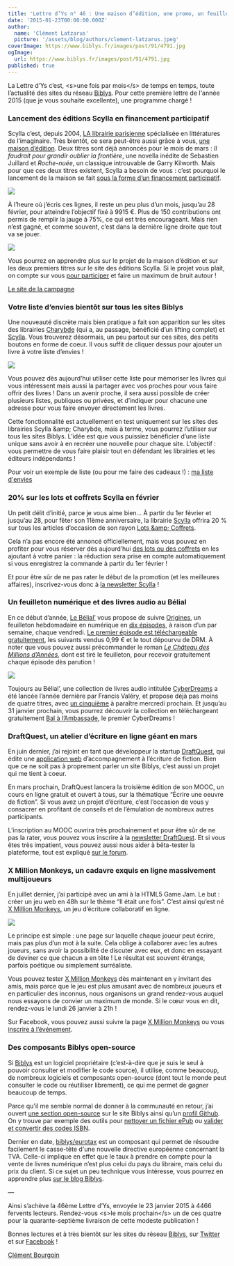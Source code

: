 ```yaml
---
title: 'Lettre d’Ys n° 46 : Une maison d’édition, une promo, un feuilleton, un atelier d’écriture et quelques millions de singes'
date: '2015-01-23T00:00:00.000Z'
author:
  name: 'Clément Latzarus'
  picture: '/assets/blog/authors/clement-latzarus.jpeg'
coverImage: https://www.biblys.fr/images/post/91/4791.jpg
ogImage:
  url: https://www.biblys.fr/images/post/91/4791.jpg
published: true
---
```


La Lettre d’Ys c’est, &lt;s&gt;une fois par mois&lt;/s&gt; de temps en temps, toute l’actualité des sites du réseau [Biblys](http://www.biblys.fr). Pour cette première lettre de l&#039;année 2015 (que je vous souhaite excellente), une programme chargé !

### Lancement des éditions Scylla en financement participatif

Scylla c’est, depuis 2004, [LA librairie parisienne](http://www.scylla.fr/) spécialisée en littératures de l’imaginaire. Très bientôt, ce sera peut-être aussi grâce à vous, [une maison d’édition](http://editions.scylla.fr/). Deux titres sont déjà annoncés pour le mois de mars : *Il faudrait pour grandir oublier la frontière*, une novella inédite de Sebastien Juillard et *Roche-nuée*, un classique introuvable de Garry Kilworth. Mais pour que ces deux titres existent, Scylla a besoin de vous : c’est pourquoi le lancement de la maison se fait [sous la forme d’un financement participatif](http://editions.scylla.fr/financement/lancement-editions-scylla).

[![](http://editions.scylla.fr/scylla_ed/media/bonus/rivelaygue_roche-nuee.jpg)](http://editions.scylla.fr/scylla_ed/media/bonus/rivelaygue_roche-nuee.jpg)

À l’heure où j’écris ces lignes, il reste un peu plus d’un mois, jusqu’au 28 février, pour atteindre l’objectif fixé à 9915 €. Plus de 150 contributions ont permis de remplir la jauge à 75%, ce qui est très encourageant. Mais rien n’est gagné, et comme souvent, c’est dans la dernière ligne droite que tout va se jouer.

[![](http://editions.scylla.fr/scylla_ed/media/bonus/rivelaygue_il-faudrait.jpg)](http://editions.scylla.fr/scylla_ed/media/bonus/rivelaygue_il-faudrait.jpg)

Vous pourrez en apprendre plus sur le projet de la maison d’édition et sur les deux premiers titres sur le site des éditions Scylla. Si le projet vous plait, on compte sur vous [pour participer](http://editions.scylla.fr/financement/lancement-editions-scylla) et faire un maximum de bruit autour !

[Le site de la campagne](http://editions.scylla.fr/financement/lancement-editions-scylla)

### Votre liste d’envies bientôt sur tous les sites Biblys

Une nouveauté discrète mais bien pratique a fait son apparition sur les sites des librairies [Charybde](http://www.charybde.fr/) (qui a, au passage, bénéficié d’un lifting complet) et [Scylla](http://www.scylla.fr). Vous trouverez désormais, un peu partout sur ces sites, des petits boutons en forme de coeur. Il vous suffit de cliquer dessus pour ajouter un livre à votre liste d’envies !

![](http://www.biblys.fr/biblys/media/newsletters/n46-wishlist.png)

Vous pouvez dès aujourd’hui utiliser cette liste pour mémoriser les livres qui vous intéressent mais aussi la partager avec vos proches pour vous faire offrir des livres ! Dans un avenir proche, il sera aussi possible de créer plusieurs listes, publiques ou privées, et d’indiquer pour chacune une adresse pour vous faire envoyer directement les livres.

Cette fonctionnalité est actuellement en test uniquement sur les sites des librairies Scylla &amp;amp; Charybde, mais à terme, vous pourrez l’utiliser sur tous les sites Biblys. L’idée est que vous puissiez bénéficier d’une liste unique sans avoir à en recréer une nouvelle pour chaque site. L’objectif : vous permettre de vous faire plaisir tout en défendant les librairies et les éditeurs indépendants !

Pour voir un exemple de liste (ou pour me faire des cadeaux !) : [ma liste d&#039;envies](http://www.scylla.fr/wishlist/clement)

### 20% sur les lots et coffrets Scylla en février

Un petit délit d’initié, parce je vous aime bien… À partir du 1er février et jusqu’au 28, pour fêter son 11ème anniversaire, la librairie [Scylla](http://www.scylla.fr) offrira 20 % sur tous les articles d’occasion de son rayon [Lots &amp;amp; Coffrets](http://www.scylla.fr/pages/lots-et-coffrets).

Cela n’a pas encore été annoncé officiellement, mais vous pouvez en profiter pour vous réserver dès aujourd’hui [des lots ou des coffrets](http://www.scylla.fr/pages/lots-et-coffrets) en les ajoutant à votre panier : la réduction sera prise en compte automatiquement si vous enregistrez la commande à partir du 1er février !

Et pour être sûr de ne pas rater le début de la promotion (et les meilleures affaires), inscrivez-vous donc à [la newsletter Scylla](http://www.scylla.fr/pages/newsletter) !

### Un feuilleton numérique et des livres audio au Bélial

En ce début d’année, [Le Bélial’](http://www.belial.fr) vous propose de suivre [Origines](http://www.belial.fr/serie/origines-saison-1), un feuilleton hebdomadaire en numérique en [dix épisodes](http://www.belial.fr/serie/origines-saison-1), à raison d’un par semaine, chaque vendredi. [Le premier épisode est téléchargeable gratuitement](http://www.belial.fr/stephane-przybylski/origines-s01e01-premier-contact), les suivants vendus 0,99 € et le tout dépourvu de DRM. À noter que vous pouvez aussi précommander le roman [*Le Château des Millions d’Années*](http://www.belial.fr/stephane-przybylski/le-chateau-des-millions-d-annees), dont est tiré le feuilleton, pour recevoir gratuitement chaque épisode dès parution !

![](http://www.belial.fr/belial/media/layout/origines-s1.jpg)

Toujours au Bélial’, une collection de livres audio intitulée [CyberDreams](http://www.belial.fr/collection/le-belial-cyberdreams) a été lancée l’année dernière par Francis Valéry, et propose déjà pas moins de quatre titres, avec [un cinquième](http://www.belial.fr/francis-valery/l-horreur-des-collines) à paraître mercredi prochain. Et jusqu’au 31 janvier prochain, vous pourrez découvrir la collection en téléchargeant gratuitement [Bal à l’Ambassade](http://www.belial.fr/francis-valery/bal-a-l-ambassade), le premier CyberDreams !

### DraftQuest, un atelier d’écriture en ligne géant en mars

En juin dernier, j’ai rejoint en tant que développeur la startup [DraftQuest](http://www.draftquest.com), qui édite une [application web](http://app.draftquest.com) d’accompagnement à l’écriture de fiction. Bien que ce ne soit pas à proprement parler un site Biblys, c’est aussi un projet qui me tient à coeur.

En mars prochain, DraftQuest lancera la troisième édition de son MOOC, un cours en ligne gratuit et ouvert à tous, sur la thématique “Écrire une oeuvre de fiction”. Si vous avez un projet d’écriture, c’est l’occasion de vous y consacrer en profitant de conseils et de l’émulation de nombreux autres participants.

L’inscription au MOOC ouvrira très prochainement et pour être sûr de ne pas la rater, vous pouvez vous inscrire à la [newsletter DraftQuest](http://auxforgesdevulcain.us6.list-manage2.com/subscribe?u=3007d2e23f91e29b6f82698c7&amp;id=2355b6123b). Et si vous êtes très impatient, vous pouvez aussi nous aider à bêta-tester la plateforme, tout est expliqué [sur le forum](http://forum.draftquest.com/).

### X Million Monkeys, un cadavre exquis en ligne massivement multijoueurs

En juillet dernier, j’ai participé avec un ami à la HTML5 Game Jam. Le but : créer un jeu web en 48h sur le thème “Il était une fois”. C’est ainsi qu’est né [X Million Monkeys](http://monkeys.nokto.net), un jeu d’écriture collaboratif en ligne.

![](http://monkeys.nokto.net/images/preview.png)

Le principe est simple : une page sur laquelle chaque joueur peut écrire, mais pas plus d’un mot à la suite. Cela oblige à collaborer avec les autres joueurs, sans avoir la possibilité de discuter avec eux, et donc en essayant de deviner ce que chacun a en tête ! Le résultat est souvent étrange, parfois poétique ou simplement surréaliste.

Vous pouvez tester [X Million Monkeys](http://monkeys.nokto.net) dès maintenant en y invitant des amis, mais parce que le jeu est plus amusant avec de nombreux joueurs et en particulier des inconnus, nous organisons un grand rendez-vous auquel nous essayons de convier un maximum de monde. Si le cœur vous en dit, rendez-vous le lundi 26 janvier à 21h !

Sur Facebook, vous pouvez aussi suivre la page [X Million Monkeys](https://www.facebook.com/xmillionmonkeys) ou vous [inscrire à l’événement](https://www.facebook.com/events/353613031514035/).

### Des composants Biblys open-source

Si [Biblys](http://www.biblys.fr) est un logiciel propriétaire (c’est-à-dire que je suis le seul à pouvoir consulter et modifier le code source), il utilise, comme beaucoup, de nombreux logiciels et composants open-source (dont tout le monde peut consulter le code ou réutiliser librement), ce qui me permet de gagner beaucoup de temps.

Parce qu&#039;il me semble normal de donner à la communauté en retour, j’ai ouvert [une section open-source](http://www.biblys.fr/pages/open-source) sur le site Biblys ainsi qu’un [profil Github](https://github.com/biblys). On y trouve par exemple des outils pour [nettoyer un fichier ePub](https://github.com/biblys/php-epub-cleaner) ou [valider et convertir des codes ISBN](https://github.com/biblys/php-isbn-class).

Dernier en date, [biblys/eurotax](https://github.com/biblys/eurotax) est un composant qui permet de résoudre facilement le casse-tête d&#039;une nouvelle directive européenne concernant la TVA. Celle-ci implique en effet que le taux à prendre en compte pour la vente de livres numérique n’est plus celui du pays du libraire, mais celui du prix du client. Si ce sujet un peu technique vous intéresse, vous pourrez en apprendre plus [sur le blog Biblys](http://www.biblys.fr/blog/calcul-de-la-tva-europeenne-sur-les-livres-numeriques-en-2015).

—

Ainsi s’achève la 46ème Lettre d’Ys, envoyée le 23 janvier 2015 à 4466 fervents lecteurs. Rendez-vous &lt;s&gt;le mois prochain&lt;/s&gt; un de ces quatre pour la quarante-septième livraison de cette modeste publication !

Bonnes lectures et à très bientôt sur les sites du réseau [Biblys](http://www.biblys.fr), sur [Twitter](http://www.twitter.com/biblys) et sur [Facebook](https://www.facebook.com/biblys.fr) !

[Clément Bourgoin](https://twitter.com/ClementBourgoin)